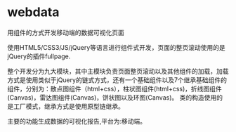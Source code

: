 # webdata
用组件的方式开发移动端的数据可视化页面

使用HTML5/CSS3/JS/jQuery等语言进行组件式开发，页面的整页滚动使用的是jQuery的插件fullpage.

整个开发分为九大模块，其中主模块负责页面整页滚动以及其他组件的加载，加载方式是使用类似于jQuery的链式方式，还有一个基础组件以及7个继承基础组件的组件，分别为：散点图组件（html+css），柱状图组件(html+css)，折线图组件(Canvas)，雷达图组件(Canvas)，饼状图以及环图(Canvas)。
类的构造使用的是工厂模式，继承方式是使用原型链继承。

主要的功能生成数据的可视化报告,平台为:移动端。

